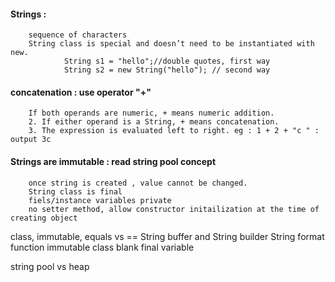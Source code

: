#### Strings : 

        sequence of characters
        String class is special and doesn’t need to be instantiated with new.
                String s1 = "hello";//double quotes, first way
                String s2 = new String("hello"); // second way
                
#### concatenation : use operator "+"

        If both operands are numeric, + means numeric addition.
        2. If either operand is a String, + means concatenation.
        3. The expression is evaluated left to right. eg : 1 + 2 + "c " : output 3c

#### Strings are immutable : read string pool concept

        once string is created , value cannot be changed.
        String class is final
        fiels/instance variables private
        no setter method, allow constructor initailization at the time of creating object
        


class, immutable, equals vs ==
String buffer and String builder
String format function
immutable class
blank final variable


string pool vs heap

